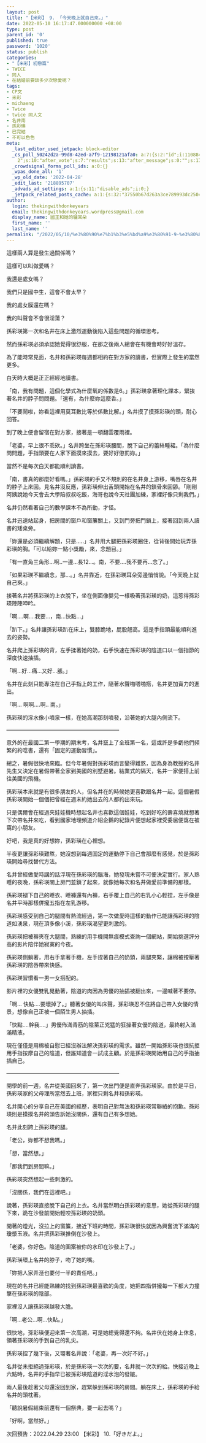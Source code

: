 ```yaml
---
layout: post
title: "【米彩】 9. 「今天晚上就自己來。」"
date: 2022-05-10 16:17:47.000000000 +08:00
type: post
parent_id: '0'
published: true
password: '1020'
status: publish
categories:
- "【米彩】初戀篇"
- TWICE
- 同人
- 在結婚前要談多少次戀愛呢？
tags:
- CP文
- 米彩
- michaeng
- Twice
- twice 同人文
- 名井南
- 孫彩瑛
- 已完結
- 不可以色色
meta:
  _last_editor_used_jetpack: block-editor
  _cs_poll_50242d2a-99d8-42ed-a7f9-12198121afa0: a:7:{s:2:"id";i:11088473;s:8:"question";s:0:"";s:4:"note";s:0:"";s:8:"settings";a:10:{s:5:"title";s:20:"未命名的掌聲
    2";s:10:"after_vote";s:7:"results";s:13:"after_message";s:0:"";s:17:"randomize_answers";b:0;s:20:"restrict_vote_repeat";b:0;s:7:"captcha";b:0;s:15:"multiple_choice";b:0;s:12:"redirect_url";s:0:"";s:12:"close_status";s:4:"open";s:11:"close_after";b:0;}s:7:"answers";a:1:{i:0;a:3:{s:11:"answer_text";s:4:"clap";s:2:"id";i:50839465;s:9:"client_id";s:36:"90383636-4c92-42ed-bd46-0bcfbeb56224";}}s:11:"source_link";s:32:"http://thekingwithdonkeyears.com";s:9:"client_id";s:36:"50242d2a-99d8-42ed-a7f9-12198121afa0";}
  _crowdsignal_forms_poll_ids: a:0:{}
  _wpas_done_all: '1'
  _wp_old_date: '2022-04-28'
  _edit_last: '218895707'
  _advads_ad_settings: a:1:{s:11:"disable_ads";i:0;}
  _jetpack_related_posts_cache: a:1:{s:32:"37550b67d263a3ce789993dc25046c5f";a:2:{s:7:"expires";i:1736723447;s:7:"payload";a:6:{i:0;a:1:{s:2:"id";i:213;}i:1;a:1:{s:2:"id";i:293;}i:2;a:1:{s:2:"id";i:219;}i:3;a:1:{s:2:"id";i:67;}i:4;a:1:{s:2:"id";i:269;}i:5;a:1:{s:2:"id";i:3504;}}}}
author:
  login: thekingwithdonkeyears
  email: thekingwithdonkeyears.wordpress@gmail.com
  display_name: 國王和她的驢耳朵
  first_name: ''
  last_name: ''
permalink: "/2022/05/10/%e3%80%90%e7%b1%b3%e5%bd%a9%e3%80%91-9-%e3%80%8c%e4%bb%8a%e5%a4%a9%e6%99%9a%e4%b8%8a%e5%b0%b1%e8%87%aa%e5%b7%b1%e4%be%86%e3%80%82%e3%80%8d/"
---
```


這樣兩人算是發生過關係嗎？

這樣可以叫做愛嗎？

我還是處女嗎？

我們只是國中生，這會不會太早？

我的處女膜還在嗎？

我的叫聲會不會很淫蕩？

孫彩瑛第一次和名井在床上激烈運動後陷入這些問題的循環思考。

然而孫彩瑛必須承認她覺得很舒服，在那之後兩人總會在有機會時好好溫存。

為了能時常見面，名井和孫彩瑛每週都相約在對方家的讀書，但實際上發生的當然更多。

白天時大概是正正經經地讀書。

「南，我有問題，這個化學式為什麼氧的係數是6。」孫彩瑛拿著理化課本，緊挨著名井的脖子問問題。「還有，為什麼妳這麼香。」

「不要鬧啦，妳看這裡用莫耳數比等於係數比解。」名井摸了摸孫彩瑛的頭，耐心回答。

到了晚上便會留宿在對方家，接著是一頓翻雲覆雨裡。

「老婆，早上很不乖欸。」名井跨坐在孫彩瑛腰間，脫下自己的蕾絲睡裙。「為什麼問問題，手指頭要在人家下面摸來摸去，要好好懲罰妳。」

當然不是每次白天都能順利讀書。

「南，書真的那麼好看嗎。」孫彩瑛的手又不規則的在名井身上游移，嘴唇在名井的脖子上來回。見名井沒反應，孫彩瑛伸出舌頭開始在名井的鎖骨來回舔。「剛剛阿姨說她今天會去大學陪叔叔吃飯，海哥也說今天社團加練，家裡好像只剩我們。」

名井仍然看著自己的數學課本不為所動，才怪。

名井迅速站起身，把房間的窗戶和窗簾關上，又到門旁把門鎖上，接著回到兩人讀書的矮桌旁。

「妳還是必須繼續解題，只是.....」名井用大腿把孫彩瑛圈住，從背後開始玩弄孫彩瑛的胸。「可以給妳一點小獎勵，來，念題目。」

「有一直角三角形...啊..一邊...長12…。南，不要....我不要再...念了。」

「如果彩瑛不繼續念，那...。」名井靠近，在孫彩瑛耳朵旁邊悄悄說。「今天晚上就自己來。」

接著名井將孫彩瑛的上衣脫下，坐在側面像嬰兒一樣吸著孫彩瑛的奶，這惹得孫彩瑛陣陣呻吟。

「啊....啊....我要...，南...快點...」

「趴下。」名井讓孫彩瑛趴在床上，雙膝跪地，屁股翹高。這是手指頭最能順利進去的姿勢。

名井爬上孫彩瑛的背，左手揉著她的奶，右手快速在孫彩瑛的陰道口以一個指節的深度快速抽插。

「啊...好...痛...又好...脹。」

名井在此刻只能專注在自己手指上的工作，隨著水聲啪嗒啪搭，名井更加賣力的進出。

「啊... 啊啊....啊.. 南。」

孫彩瑛的淫水像小噴泉一樣，在她高潮那刻噴發，沿著她的大腿內側流下。

—————————————————————

意外的在最國二第一學期的期末考，名井竄上了全班第一名，這或許是多虧他們頻繁的約唸書，還有「固定的運動習慣」。

總之，暑假很快地來臨。但今年暑假對孫彩瑛而言變得難熬，因為身為教授的名井先生又決定在暑假帶著全家到美國的別墅避暑。結業式的隔天，名井一家便搭上前往美國的飛機。

孫彩瑛本來就是有很多朋友的人，但名井在的時候她更喜歡跟名井一起。這個暑假孫彩瑛開始一個個把曾經在週末約她出去的人都約出來玩。

只是偶爾會在經過夾娃娃機時想起名井也喜歡這個娃娃，吃到好吃的壽喜燒就想著下次帶名井來吃，看到國家地理頻道介紹企鵝的紀錄片便想起家裡受委屈便窩在被窩的小朋友。

好吧，我是真的好想妳，孫彩瑛在心裡想。

半夜更讓孫彩瑛難熬，她沒想到每週固定的運動停下自己會那麼有感覺，於是孫彩瑛開始尋找替代方法。

名井曾經做愛時講的話浮現在孫彩瑛的腦海，她發現未嘗不可便決定實行。家人熟睡的夜晚，孫彩瑛關上房門並鎖了起來，就像她每次和名井做愛前準備的那樣。

孫彩瑛褪下自己的睡衣、睡褲還有內褲，右手覆上自己的右乳小心輕捏，左手像是名井平時那樣併攏五指在左乳游移。

孫彩瑛感受到自己的腿間有熱流經過，第一次做愛時這樣的動作已能讓孫彩瑛的陰道如湧泉，現在頂多像小溪，孫彩瑛渴望更刺激的。

孫彩瑛把被褥夾在大腿間，熟練的用手機開無痕模式查詢一個網站，開始挑選評分高的影片陪伴她寂寞的今夜。

孫彩瑛側躺著，用右手拿著手機，左手捏著自己的奶頭，兩腿夾緊，讓棉被按壓著孫彩瑛的陰唇帶來快感。

孫彩瑛習慣看一男一女搭配的。

影片裡的女優雙乳晃動著，陰道的肉因為男優的抽插被翻出來，一邊喊著不要停。

「啊... 快點....要壞掉了。」聽著女優的叫床聲，孫彩瑛忍不住將自己帶入女優的情景，想像自己正被一個陌生男人抽插。

「快點....幹我....」男優佈滿青筋的陰莖正兇猛的狂操著女優的陰道，最終射入滿滿精液。

現在僅僅是用棉被自慰已經沒辦法解決孫彩瑛的需求。雖然一開始孫彩瑛也很抗拒用手指按摩自己的陰道，但誰知道會一試成主顧。於是孫彩瑛開始用自己的手指抽插自己。

—————————————————————

開學的前一週，名井從美國回來了，第一次出門便是直奔孫彩瑛家。由於是平日，孫彩瑛家的父母理所當然去上班，家裡只剩名井和孫彩瑛。

名井開心的分享自己在美國的經歷，表明自己對無法和孫彩瑛常聯絡的抱歉。孫彩瑛則是摸摸名井的頭告訴她沒關係，還有自己有多想她。

名井此刻跨上孫彩瑛的腿。

「老公，妳都不想我嗎。」

「想，當然想。」

「那我們到房間嘛。」

孫彩瑛突然想起一些刺激的。

「沒關係，我們在這裡吧。」

說著，孫彩瑛直接脫下自己的上衣。名井當然明白孫彩瑛的意思，她從孫彩瑛的腿下來，跪在沙發前開始輕咬孫彩瑛的奶頭。

開著的燈光，沒拉上的窗簾，接近下班的時間，孫彩瑛很快就因為興奮流下滿滿的瓊漿玉液。名井把孫彩瑛推倒在沙發上。

「老婆，你好色。陰道的圖案被你的水印在沙發上了。」

孫彩瑛環上名井的脖子，吻了她的嘴。

「妳把人家弄溼也要付一半的責任吧。」

現在的名井已經能熟練的找到孫彩瑛最喜歡的角度，她把四指併攏每一下都大力撞擊在孫彩瑛的陰部。

家裡沒人讓孫彩瑛越發大膽。

「啊...老公...啊...快點。」

很快地，孫彩瑛便迎來第一次高潮，可是她總覺得還不夠。名井伏在她身上休息，領著孫彩瑛的手到自己的乳尖。

孫彩瑛捏了幾下後，又環著名井說：「老婆，再一次好不好。」

名井從未拒絕過孫彩瑛，於是孫彩瑛一次次的要，名井就一次次的給。快接近晚上六點時，名井的手指早已被孫彩瑛陰道的淫水泡的發皺。

兩人最後趁著父母還沒回到家，趕緊躲到孫彩瑛的房間。躺在床上，孫彩瑛的手給名井的頭枕著。

「聽說暑假結束前還有一個祭典，要一起去嗎？」

「好啊，當然好。」

次回預告：2022.04.29 23:00 【米彩】 10.「好きだよ。」
